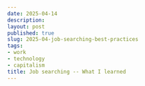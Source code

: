 ```yaml
---
date: 2025-04-14
description:
layout: post
published: true
slug: 2025-04-job-searching-best-practices
tags:
- work
- technology
- capitalism
title: Job searching -- What I learned
---
```

